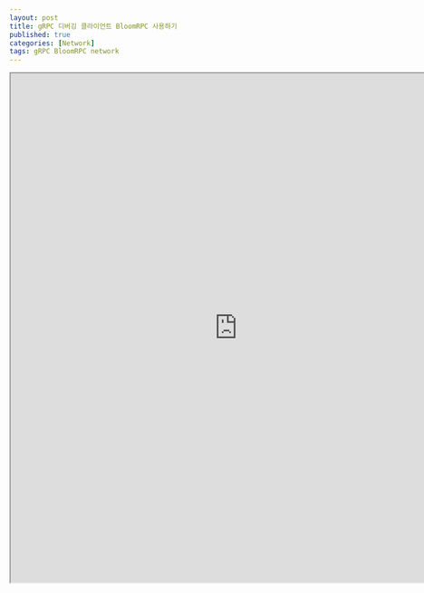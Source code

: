 ```yaml
---
layout: post
title: gRPC 디버깅 클라이언트 BloomRPC 사용하기
published: true
categories: [Network]
tags: gRPC BloomRPC network
---
```

<iframe width="800" height="900" src="https://docs.google.com/document/d/e/2PACX-1vSs4nkssSIuzWYqia58KmuIRK67BrfoK3HzxWhNHzd8l0-hdfYGFfKghDUuAtur63hbdyJH5Ud4nrLZ/pub?embedded=true"></iframe>  
    
